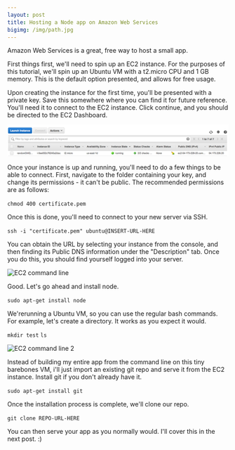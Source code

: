 ```yaml
---
layout: post
title: Hosting a Node app on Amazon Web Services
bigimg: /img/path.jpg
---
```



Amazon Web Services is a great, free way to host a small app.

First things first, we'll need to spin up an EC2 instance.  For the purposes of this tutorial, we'll spin up an Ubuntu VM with a t2.micro CPU and 1 GB memory.  This is the default option presented, and allows for free usage.

Upon creating the instance for the first time, you'll be presented with a private key.  Save this somewhere where you can find it for future reference.  You'll need it to connect to the EC2 instance.  Click continue, and you should be directed to the EC2 Dashboard.  

![EC2 Dashboard](/img/aws-blog/1.png)

Once your instance is up and running, you'll need to do a few things to be able to connect.  First, navigate to the folder containing your key, and change its permissions - it can't be public.  The recommended permissions are as follows:

``` chmod 400 certificate.pem ```

Once this is done, you'll need to connect to your new server via SSH.

``` ssh -i "certificate.pem" ubuntu@INSERT-URL-HERE ```

You can obtain the URL by selecting your instance from the console, and then finding its Public DNS information under the "Description" tab.  Once you do this, you should find yourself logged into your server.

![EC2 command line](/img/aws-blog/3.png)

Good.  Let's go ahead and install node.

``` sudo apt-get install node ```

We'rerunning a Ubuntu VM, so you can use the regular bash commands.  For example, let's create a directory.  It works as you expect it would.

``` mkdir test ```
``` ls ```

![EC2 command line 2](/img/aws-blog/4.png)

Instead of building my entire app from the command line on this tiny barebones VM, i'll just import an existing git repo and serve it from the EC2 instance.  Install git if you don't already have it.

``` sudo apt-get install git ```

Once the installation process is complete, we'll clone our repo.

``` git clone REPO-URL-HERE ```

You can then serve your app as you normally would.  I'll cover this in the next post. :)
